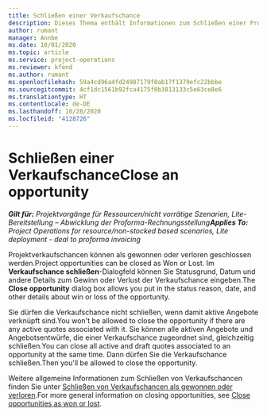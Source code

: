 ```yaml
---
title: Schließen einer Verkaufschance
description: Dieses Thema enthält Informationen zum Schließen einer Projektverkaufschance.
author: rumant
manager: Annbe
ms.date: 10/01/2020
ms.topic: article
ms.service: project-operations
ms.reviewer: kfend
ms.author: rumant
ms.openlocfilehash: 59a4cd96a4fd24987179f0ab17f1379efc22bbbe
ms.sourcegitcommit: 4cf1dc1561b92fca4175f0b3813133c5e63ce8e6
ms.translationtype: HT
ms.contentlocale: de-DE
ms.lasthandoff: 10/28/2020
ms.locfileid: "4128726"
---
```

# <a name="close-an-opportunity"></a><span data-ttu-id="a1f95-103">Schließen einer Verkaufschance</span><span class="sxs-lookup"><span data-stu-id="a1f95-103">Close an opportunity</span></span>

<span data-ttu-id="a1f95-104">_**Gilt für:** Projektvorgänge für Ressourcen/nicht vorrätige Szenarien, Lite-Bereitstellung – Abwicklung der Proforma-Rechnungsstellung_</span><span class="sxs-lookup"><span data-stu-id="a1f95-104">_**Applies To:** Project Operations for resource/non-stocked based scenarios, Lite deployment - deal to proforma invoicing_</span></span>

<span data-ttu-id="a1f95-105">Projektverkaufschancen können als gewonnen oder verloren geschlossen werden.</span><span class="sxs-lookup"><span data-stu-id="a1f95-105">Project opportunities can be closed as Won or Lost.</span></span> <span data-ttu-id="a1f95-106">Im **Verkaufschance schließen**-Dialogfeld können Sie Statusgrund, Datum und andere Details zum Gewinn oder Verlust der Verkaufschance eingeben.</span><span class="sxs-lookup"><span data-stu-id="a1f95-106">The **Close opportunity** dialog box allows you put in the status reason, date, and other details about win or loss of the opportunity.</span></span>

<span data-ttu-id="a1f95-107">Sie dürfen die Verkaufschance nicht schließen, wenn damit aktive Angebote verknüpft sind.</span><span class="sxs-lookup"><span data-stu-id="a1f95-107">You won't be allowed to close the opportunity if there are any active quotes associated with it.</span></span> <span data-ttu-id="a1f95-108">Sie können alle aktiven Angebote und Angebotsentwürfe, die einer Verkaufschance zugeordnet sind, gleichzeitig schließen.</span><span class="sxs-lookup"><span data-stu-id="a1f95-108">You can close all active and draft quotes associated to an opportunity at the same time.</span></span> <span data-ttu-id="a1f95-109">Dann dürfen Sie die Verkaufschance schließen.</span><span class="sxs-lookup"><span data-stu-id="a1f95-109">Then you'll be allowed to close the opportunity.</span></span>

<span data-ttu-id="a1f95-110">Weitere allgemeine Informationen zum Schließen von Verkaufschancen finden Sie unter [Schließen von Verkaufschancen als gewonnen oder verloren](https://docs.microsoft.com/dynamics365/sales-enterprise/close-opportunity-won-lost-sales).</span><span class="sxs-lookup"><span data-stu-id="a1f95-110">For more general information on closing opportunities, see [Close opportunities as won or lost](https://docs.microsoft.com/dynamics365/sales-enterprise/close-opportunity-won-lost-sales).</span></span>
